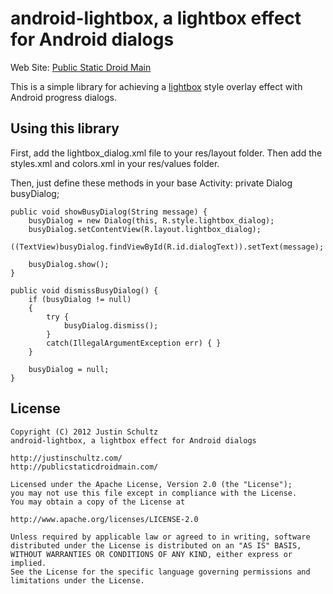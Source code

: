 # android-lightbox, a lightbox effect for Android dialogs

Web Site: [Public Static Droid Main](http://publicstaticdroidmain.com/)

This is a simple library for achieving a [lightbox](http://lokeshdhakar.com/projects/lightbox2/) style overlay effect with Android progress dialogs. 

## Using this library
First, add the lightbox_dialog.xml file to your res/layout folder. Then add the styles.xml and colors.xml in your res/values folder.  

Then, just define these methods in your base Activity:
	private Dialog busyDialog;
	
	public void showBusyDialog(String message) {
		busyDialog = new Dialog(this, R.style.lightbox_dialog);
		busyDialog.setContentView(R.layout.lightbox_dialog);
		((TextView)busyDialog.findViewById(R.id.dialogText)).setText(message);
		
		busyDialog.show();
	}
	
	public void dismissBusyDialog() {
		if (busyDialog != null)
		{
			try {
				busyDialog.dismiss();
			}
			catch(IllegalArgumentException err) { }
		}
		
		busyDialog = null;
	}  
## License
	Copyright (C) 2012 Justin Schultz
	android-lightbox, a lightbox effect for Android dialogs

	http://justinschultz.com/
	http://publicstaticdroidmain.com/

	Licensed under the Apache License, Version 2.0 (the "License");
	you may not use this file except in compliance with the License.
	You may obtain a copy of the License at

	http://www.apache.org/licenses/LICENSE-2.0

	Unless required by applicable law or agreed to in writing, software
	distributed under the License is distributed on an "AS IS" BASIS,
	WITHOUT WARRANTIES OR CONDITIONS OF ANY KIND, either express or implied.
	See the License for the specific language governing permissions and
	limitations under the License.  

